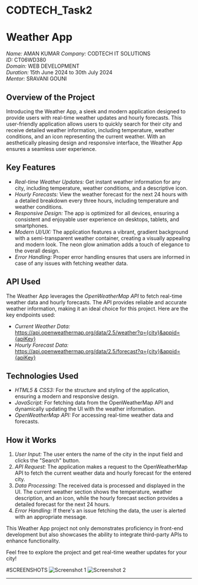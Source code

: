 # CODTECH_Task2
# Weather App

*Name:* AMAN KUMAR 
*Company:* CODTECH IT SOLUTIONS  
*ID:* CT06WD380  
*Domain:* WEB DEVELOPMENT  
*Duration:* 15th June 2024 to 30th July 2024  
*Mentor:* SRAVANI GOUNI  

## Overview of the Project

Introducing the Weather App, a sleek and modern application designed to provide users with real-time weather updates and hourly forecasts. This user-friendly application allows users to quickly search for their city and receive detailed weather information, including temperature, weather conditions, and an icon representing the current weather. With an aesthetically pleasing design and responsive interface, the Weather App ensures a seamless user experience.

## Key Features

- *Real-time Weather Updates:* Get instant weather information for any city, including temperature, weather conditions, and a descriptive icon.
- *Hourly Forecasts:* View the weather forecast for the next 24 hours with a detailed breakdown every three hours, including temperature and weather conditions.
- *Responsive Design:* The app is optimized for all devices, ensuring a consistent and enjoyable user experience on desktops, tablets, and smartphones.
- *Modern UI/UX:* The application features a vibrant, gradient background with a semi-transparent weather container, creating a visually appealing and modern look. The neon glow animation adds a touch of elegance to the overall design.
- *Error Handling:* Proper error handling ensures that users are informed in case of any issues with fetching weather data.

## API Used

The Weather App leverages the *OpenWeatherMap API* to fetch real-time weather data and hourly forecasts. The API provides reliable and accurate weather information, making it an ideal choice for this project. Here are the key endpoints used:

- *Current Weather Data:* https://api.openweathermap.org/data/2.5/weather?q={city}&appid={apiKey}
- *Hourly Forecast Data:* https://api.openweathermap.org/data/2.5/forecast?q={city}&appid={apiKey}

## Technologies Used

- *HTML5 & CSS3:* For the structure and styling of the application, ensuring a modern and responsive design.
- *JavaScript:* For fetching data from the OpenWeatherMap API and dynamically updating the UI with the weather information.
- *OpenWeatherMap API:* For accessing real-time weather data and forecasts.

## How it Works

1. *User Input:* The user enters the name of the city in the input field and clicks the "Search" button.
2. *API Request:* The application makes a request to the OpenWeatherMap API to fetch the current weather data and hourly forecast for the entered city.
3. *Data Processing:* The received data is processed and displayed in the UI. The current weather section shows the temperature, weather description, and an icon, while the hourly forecast section provides a detailed forecast for the next 24 hours.
4. *Error Handling:* If there's an issue fetching the data, the user is alerted with an appropriate message.

This Weather App project not only demonstrates proficiency in front-end development but also showcases the ability to integrate third-party APIs to enhance functionality.

Feel free to explore the project and get real-time weather updates for your city!

#SCREENSHOTS
![Screenshot 1](https://github.com/user-attachments/assets/b1724928-6748-4b4d-9dd3-4a5f01806170)
![Screenshot 2](https://github.com/user-attachments/assets/8cf23599-0915-44c9-a1bf-cb7b863d0083)



---
